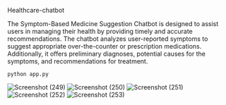Healthcare-chatbot

The Symptom-Based Medicine Suggestion Chatbot is designed to assist users in managing their health by providing timely and accurate recommendations. The chatbot analyzes user-reported symptoms to suggest appropriate over-the-counter or prescription medications. Additionally, it offers preliminary diagnoses, potential causes for the symptoms, and recommendations for treatment.

```
python app.py

```

![Screenshot (249)](https://github.com/user-attachments/assets/fb881c43-5a86-4f43-b2f4-8582ec0395bb)
![Screenshot (250)](https://github.com/user-attachments/assets/da980e65-3090-406f-8fd7-a61ec915936b)
![Screenshot (251)](https://github.com/user-attachments/assets/1117e78e-4946-46b6-9287-cba906ca33fb)
![Screenshot (252)](https://github.com/user-attachments/assets/032a9086-7fa8-45e5-914e-2a2f2a58f5a2)
![Screenshot (253)](https://github.com/user-attachments/assets/34f24668-cc93-4b3d-b74a-daf8e372eb7a)
